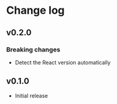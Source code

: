 # Change log

## v0.2.0

### Breaking changes

- Detect the React version automatically

## v0.1.0

- Initial release
